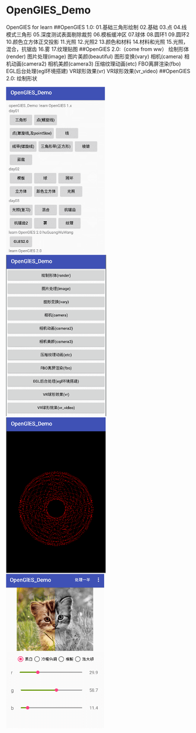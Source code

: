 # OpenGlES_Demo
OpenGlES for learn
  ##OpenGlES 1.0:
      01.基础三角形绘制
      02.基础
      03.点
      04.线模式三角形
      05.深度测试表面剔除裁剪
      06.模板缓冲区
      07.球体
      08.圆环1
      09.圆环2
      10.颜色立方体正交投影
      11.光照
      12.光照2
      13.颜色和材料
      14.材料和光照
      15.光照，混合，抗锯齿
      16.雾
      17.纹理贴图
  ##OpenGlES 2.0:（come from ww）
          绘制形体(render)
          图片处理(image)
          图片美颜(beautiful)
          图形变换(vary)
          相机(camera)
          相机动画(camera2)
          相机美颜(camera3)
          压缩纹理动画(etc)
          FBO离屏渲染(fbo)
          EGL后台处理(egl环境搭建)
          VR球形效果(vr)
          VR球形效果(vr_video)
  ##OpenGlES 2.0:
      绘制形状

   ![](./pic/20181206105251.png)
   ![](./pic/20181206105332.png)
   ![](./pic/20181206105348.png)
   ![](./pic/20181206105402.png)
